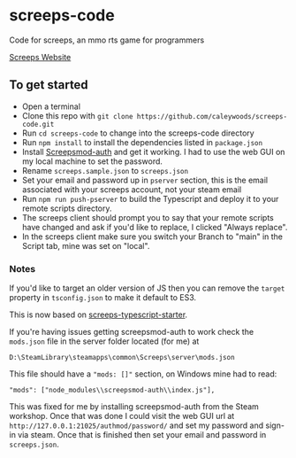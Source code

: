 # screeps-code
Code for screeps, an mmo rts game for programmers

[Screeps Website](https://screeps.com/)

## To get started
* Open a terminal
* Clone this repo with `git clone https://github.com/caleywoods/screeps-code.git`
* Run `cd screeps-code` to change into the screeps-code directory
* Run `npm install` to install the dependencies listed in `package.json`
* Install [Screepsmod-auth](https://github.com/ScreepsMods/screepsmod-auth) and get it working. I had to use the web GUI on my local machine to set the password.
* Rename `screeps.sample.json` to `screeps.json`
* Set your email and password up in `pserver` section, this is the email associated with your screeps account, not your steam email 
* Run `npm run push-pserver` to build the Typescript and deploy it to your remote scripts directory.
* The screeps client should prompt you to say that your remote scripts have changed and ask if you'd like to replace, I clicked "Always replace".
* In the screeps client make sure you switch your Branch to "main" in the Script tab, mine was set on "local".

### Notes
If you'd like to target an older version of JS then you can remove the `target` property in `tsconfig.json` to make it default to ES3.

This is now based on [screeps-typescript-starter](https://github.com/screepers/screeps-typescript-starter).

If you're having issues getting screepsmod-auth to work check the `mods.json` file in the server folder located (for me) at

`D:\SteamLibrary\steamapps\common\Screeps\server\mods.json`

This file should have a `"mods: []"` section, on Windows mine had to read:

    "mods": ["node_modules\\screepsmod-auth\\index.js"],

This was fixed for me by installing screepsmod-auth from the Steam workshop. Once that was done I could visit the web GUI url at `http://127.0.0.1:21025/authmod/password/` and set my password and sign-in via steam. Once that is finished then set your email and password in `screeps.json`.